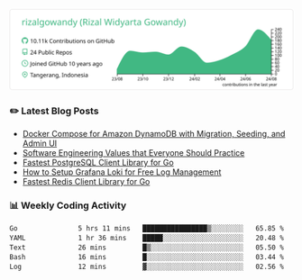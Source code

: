 ![profile-details](profile-summary-card-output/vue/0-profile-details.svg)

### :pencil2: Latest Blog Posts
<!-- BLOG-POST-LIST:START -->
- [Docker Compose for Amazon DynamoDB with Migration, Seeding, and Admin UI](https://medium.com/geekculture/docker-compose-for-amazon-dynamodb-with-migration-seeding-and-admin-ui-db11a348cc6a?source=rss-5763b0f1aba6------2)
- [Software Engineering Values that Everyone Should Practice](https://levelup.gitconnected.com/software-engineering-values-that-everyone-should-practice-c980d00cd103?source=rss-5763b0f1aba6------2)
- [Fastest PostgreSQL Client Library for Go](https://levelup.gitconnected.com/fastest-postgresql-client-library-for-go-579fa97909fb?source=rss-5763b0f1aba6------2)
- [How to Setup Grafana Loki for Free Log Management](https://levelup.gitconnected.com/how-to-setup-grafana-loki-for-free-log-management-ceb60558503c?source=rss-5763b0f1aba6------2)
- [Fastest Redis Client Library for Go](https://levelup.gitconnected.com/fastest-redis-client-library-for-go-7993f618f5ab?source=rss-5763b0f1aba6------2)
<!-- BLOG-POST-LIST:END -->

### 📊 Weekly Coding Activity
<!--START_SECTION:waka-->

```txt
Go               5 hrs 11 mins   ████████████████▒░░░░░░░░   65.85 %
YAML             1 hr 36 mins    █████░░░░░░░░░░░░░░░░░░░░   20.48 %
Text             26 mins         █▒░░░░░░░░░░░░░░░░░░░░░░░   05.50 %
Bash             16 mins         █░░░░░░░░░░░░░░░░░░░░░░░░   03.44 %
Log              12 mins         ▓░░░░░░░░░░░░░░░░░░░░░░░░   02.56 %
```

<!--END_SECTION:waka-->
